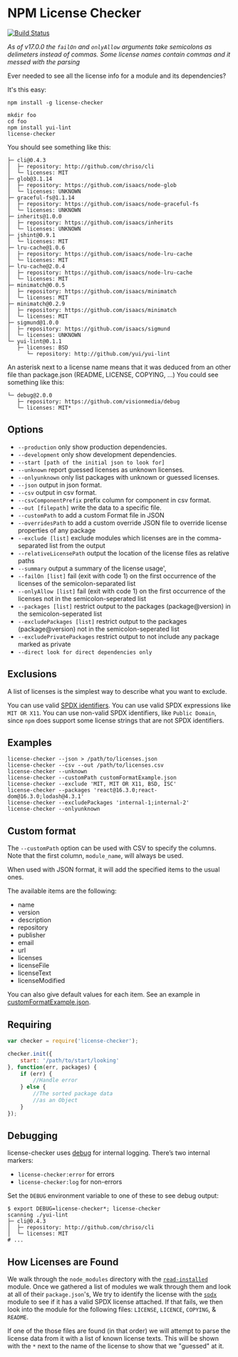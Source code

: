 NPM License Checker
===================

[![Build Status](https://www.travis-ci.org/davglass/license-checker.svg?branch=master)](https://www.travis-ci.org/davglass/license-checker)

*As of v17.0.0 the `failOn` and `onlyAllow` arguments take semicolons as delimeters instead of commas. Some license names contain
commas and it messed with the parsing*

Ever needed to see all the license info for a module and its dependencies?

It's this easy:

```shell
npm install -g license-checker

mkdir foo
cd foo
npm install yui-lint
license-checker
```

You should see something like this:

```
├─ cli@0.4.3
│  ├─ repository: http://github.com/chriso/cli
│  └─ licenses: MIT
├─ glob@3.1.14
│  ├─ repository: https://github.com/isaacs/node-glob
│  └─ licenses: UNKNOWN
├─ graceful-fs@1.1.14
│  ├─ repository: https://github.com/isaacs/node-graceful-fs
│  └─ licenses: UNKNOWN
├─ inherits@1.0.0
│  ├─ repository: https://github.com/isaacs/inherits
│  └─ licenses: UNKNOWN
├─ jshint@0.9.1
│  └─ licenses: MIT
├─ lru-cache@1.0.6
│  ├─ repository: https://github.com/isaacs/node-lru-cache
│  └─ licenses: MIT
├─ lru-cache@2.0.4
│  ├─ repository: https://github.com/isaacs/node-lru-cache
│  └─ licenses: MIT
├─ minimatch@0.0.5
│  ├─ repository: https://github.com/isaacs/minimatch
│  └─ licenses: MIT
├─ minimatch@0.2.9
│  ├─ repository: https://github.com/isaacs/minimatch
│  └─ licenses: MIT
├─ sigmund@1.0.0
│  ├─ repository: https://github.com/isaacs/sigmund
│  └─ licenses: UNKNOWN
└─ yui-lint@0.1.1
   ├─ licenses: BSD
      └─ repository: http://github.com/yui/yui-lint
```

An asterisk next to a license name means that it was deduced from
an other file than package.json (README, LICENSE, COPYING, ...)
You could see something like this:

```
└─ debug@2.0.0
   ├─ repository: https://github.com/visionmedia/debug
   └─ licenses: MIT*
```

Options
-------

* `--production` only show production dependencies.
* `--development` only show development dependencies.
* `--start [path of the initial json to look for]`
* `--unknown` report guessed licenses as unknown licenses.
* `--onlyunknown` only list packages with unknown or guessed licenses.
* `--json` output in json format.
* `--csv` output in csv format.
* `--csvComponentPrefix` prefix column for component in csv format.
* `--out [filepath]` write the data to a specific file.
* `--customPath` to add a custom Format file in JSON
* `--overridesPath` to add a custom override JSON file to override license properties of any package
* `--exclude [list]` exclude modules which licenses are in the comma-separated list from the output
* `--relativeLicensePath` output the location of the license files as relative paths
* `--summary` output a summary of the license usage',
* `--failOn [list]` fail (exit with code 1) on the first occurrence of the licenses of the semicolon-separated list
* `--onlyAllow [list]` fail (exit with code 1) on the first occurrence of the licenses not in the semicolon-seperated list
* `--packages [list]` restrict output to the packages (package@version) in the semicolon-seperated list
* `--excludePackages [list]` restrict output to the packages (package@version) not in the semicolon-seperated list
* `--excludePrivatePackages` restrict output to not include any package marked as private
* `--direct look for direct dependencies only`

Exclusions
----------
A list of licenses is the simplest way to describe what you want to exclude.

You can use valid [SPDX identifiers](https://spdx.org/licenses/).
You can use valid SPDX expressions like `MIT OR X11`.
You can use non-valid SPDX identifiers, like `Public Domain`, since `npm` does
support some license strings that are not SPDX identifiers.

Examples
--------

```
license-checker --json > /path/to/licenses.json
license-checker --csv --out /path/to/licenses.csv
license-checker --unknown
license-checker --customPath customFormatExample.json
license-checker --exclude 'MIT, MIT OR X11, BSD, ISC'
license-checker --packages 'react@16.3.0;react-dom@16.3.0;lodash@4.3.1'
license-checker --excludePackages 'internal-1;internal-2'
license-checker --onlyunknown
```

Custom format
-------------

The `--customPath` option can be used with CSV to specify the columns. Note that
the first column, `module_name`, will always be used.

When used with JSON format, it will add the specified items to the usual ones.

The available items are the following:
- name
- version
- description
- repository
- publisher
- email
- url
- licenses
- licenseFile
- licenseText
- licenseModified

You can also give default values for each item.
See an example in [customFormatExample.json](customFormatExample.json).

Requiring
---------


```js
var checker = require('license-checker');

checker.init({
    start: '/path/to/start/looking'
}, function(err, packages) {
    if (err) {
        //Handle error
    } else {
        //The sorted package data
        //as an Object
    }
});
```

Debugging
---------

license-checker uses [debug](https://www.npmjs.com/package/debug) for internal logging. There’s two internal markers:

* `license-checker:error` for errors
* `license-checker:log` for non-errors

Set the `DEBUG` environment variable to one of these to see debug output:

```shell
$ export DEBUG=license-checker*; license-checker
scanning ./yui-lint
├─ cli@0.4.3
│  ├─ repository: http://github.com/chriso/cli
│  └─ licenses: MIT
# ...
```

How Licenses are Found
----------------------

We walk through the `node_modules` directory with the [`read-installed`](https://www.npmjs.org/package/read-installed) module. Once we gathered a list of modules we walk through them and look at all of their `package.json`'s, We try to identify the license with the [`spdx`](https://www.npmjs.com/package/spdx) module to see if it has a valid SPDX license attached. If that fails, we then look into the module for the following files: `LICENSE`, `LICENCE`, `COPYING`, & `README`.

If one of the those files are found (in that order) we will attempt to parse the license data from it with a list of known license texts. This will be shown with the `*` next to the name of the license to show that we "guessed" at it.

